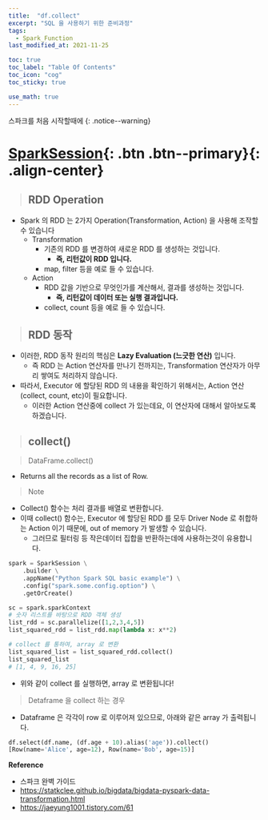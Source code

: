 ```yaml
---
title:  "df.collect"
excerpt: "SQL 을 사용하기 위한 준비과정"
tags:
  - Spark_Function
last_modified_at: 2021-11-25

toc: true
toc_label: "Table Of Contents"
toc_icon: "cog"
toc_sticky: true

use_math: true
---
```


스파크를 처음 시작할때에
{: .notice--warning}

# [SparkSession](#link){: .btn .btn--primary}{: .align-center}

> ## RDD Operation

- Spark 의 RDD 는 2가지 Operation(Transformation, Action) 을 사용해 조작할 수 있습니다
  - Transformation
    - 기존의 RDD 를 변경하여 새로운 RDD 를 생성하는 것입니다.
      - **즉, 리턴값이 RDD 입니다.**
    - map, filter 등을 예로 들 수 있습니다.
  - Action
    - RDD 값을 기반으로 무엇인가를 계산해서, 결과를 생성하는 것입니다.
      - **즉, 리턴값이 데이터 또는 실행 결과입니다.**
    - collect, count 등을 예로 들 수 있습니다.

> ## RDD 동작

- 이러한, RDD 동작 원리의 핵심은 **Lazy Evaluation (느긋한 연산)** 입니다.
  - 즉 RDD 는 Action 연산자를 만나기 전까지는, Transformation 연산자가 아무리 쌓여도 처리하지 않습니다.
- 따라서, Executor 에 할당된 RDD 의 내용을 확인하기 위해서는, Action 연산(collect, count, etc)이 필요합니다.
  - 이러한 Action 연산중에 collect 가 있는데요, 이 연산자에 대해서 알아보도록 하겠습니다.

> ## collect()

> DataFrame.collect()

- Returns all the records as a list of Row.

> Note

- Collect() 함수는 처리 결과를 배열로 변환합니다.
- 이때 collect() 함수는, Executor 에 할당된 RDD 를 모두 Driver Node 로 취합하는 Action 이기 때문에, out of memory 가 발생할 수 있습니다.
  - 그러므로 필터링 등 작은데이터 집합을 반환하는데에 사용하는것이 유용합니다.

```python
spark = SparkSession \
    .builder \
    .appName("Python Spark SQL basic example") \
    .config("spark.some.config.option") \
    .getOrCreate()

sc = spark.sparkContext
# 숫자 리스트를 바탕으로 RDD 객체 생성
list_rdd = sc.parallelize([1,2,3,4,5])
list_squared_rdd = list_rdd.map(lambda x: x**2)

# collect 를 통하여, array 로 변환
list_squared_list = list_squared_rdd.collect()
list_squared_list
# [1, 4, 9, 16, 25]
```

- 위와 같이 collect 를 실행하면, array 로 변환됩니다!

> Detaframe 을 collect 하는 경우

- Dataframe 은 각각이 row 로 이루어져 있으므로, 아래와 같은 array 가 출력됩니다.

```python
df.select(df.name, (df.age + 10).alias('age')).collect()
[Row(name='Alice', age=12), Row(name='Bob', age=15)]
```

**Reference**

- 스파크 완벽 가이드
- <https://statkclee.github.io/bigdata/bigdata-pyspark-data-transformation.html>
- <https://jaeyung1001.tistory.com/61>



